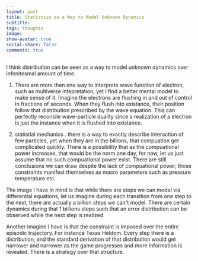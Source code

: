 ```yaml
---
layout: post
title: Statistics as a Way to Model Unknown Dynamics
subtitle:
tags: thoughts
image:
show-avatar: true
social-share: false
comments: true
---
```

I think distribution can be seen as a way to model unknown dynamics over infenitesmal amount of time.

1. There are more than one way to interprete wave function of electron, such as multiverse intepretation, yet I find a better mental model to make sense of it. Imagine the electrons are flushing in and out of control in fractions of seconds. When they flush into existance, their position follow that distribution prescribed by the wave equation. This can perfectly reconsile wave-particle duality since a realization of a electron is just the instance when it is flushed into existance.

2. statistial mechanics . there is a way to exactly describe interaction of few particles, yet when they are in the billions, that compuation get complicated quickly. There is a possibility that as the compuational power increases, that would be the norm one day, for now, let us just assume that no such compuational power exist. There are still conclusions we can draw despite the lack of compuational power, those constraints manifest themselves as macro parameters such as pressure temperature etc.

The image I have in mind is that while there are steps we can model via differential equations, let us imagine during each transition from one step to the next, there are actually a billion steps we can't model. There are certain dynamics during that 1 billions steps such that an error distribution can be observed while the next step is realized.

Another imagine I have is that the constraint is imposed over the entire episodic trajectory. For instance Texas Heldom. Every step there is a distribution, and the standard derivation of that distribution would get narrower and narrower as the game progresses and more information is revealed. There is a strategy over that structure.  
